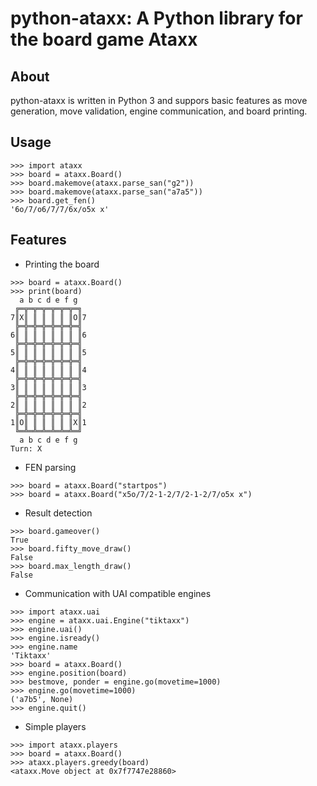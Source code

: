 # python-ataxx: A Python library for the board game Ataxx

## About
python-ataxx is written in Python 3 and suppors basic features as move generation, move validation, engine communication, and board printing.

## Usage
```Python3
>>> import ataxx
>>> board = ataxx.Board()
>>> board.makemove(ataxx.parse_san("g2"))
>>> board.makemove(ataxx.parse_san("a7a5"))
>>> board.get_fen()
'6o/7/o6/7/7/6x/o5x x'
```

## Features
* Printing the board
```Python3
>>> board = ataxx.Board()
>>> print(board)
  a b c d e f g
 ╔═╦═╦═╦═╦═╦═╦═╗
7║X║ ║ ║ ║ ║ ║O║7
 ╠═╬═╬═╬═╬═╬═╬═╣
6║ ║ ║ ║ ║ ║ ║ ║6
 ╠═╬═╬═╬═╬═╬═╬═╣
5║ ║ ║ ║ ║ ║ ║ ║5
 ╠═╬═╬═╬═╬═╬═╬═╣
4║ ║ ║ ║ ║ ║ ║ ║4
 ╠═╬═╬═╬═╬═╬═╬═╣
3║ ║ ║ ║ ║ ║ ║ ║3
 ╠═╬═╬═╬═╬═╬═╬═╣
2║ ║ ║ ║ ║ ║ ║ ║2
 ╠═╬═╬═╬═╬═╬═╬═╣
1║O║ ║ ║ ║ ║ ║X║1
 ╚═╩═╩═╩═╩═╩═╩═╝
  a b c d e f g
Turn: X
```

* FEN parsing
```Python3
>>> board = ataxx.Board("startpos")
>>> board = ataxx.Board("x5o/7/2-1-2/7/2-1-2/7/o5x x")
```

* Result detection
```Python3
>>> board.gameover()
True
>>> board.fifty_move_draw()
False
>>> board.max_length_draw()
False
```

* Communication with UAI compatible engines
```Python3
>>> import ataxx.uai
>>> engine = ataxx.uai.Engine("tiktaxx")
>>> engine.uai()
>>> engine.isready()
>>> engine.name
'Tiktaxx'
>>> board = ataxx.Board()
>>> engine.position(board)
>>> bestmove, ponder = engine.go(movetime=1000)
>>> engine.go(movetime=1000)
('a7b5', None)
>>> engine.quit()
```

* Simple players
```Python3
>>> import ataxx.players
>>> board = ataxx.Board()
>>> ataxx.players.greedy(board)
<ataxx.Move object at 0x7f7747e28860>
```
